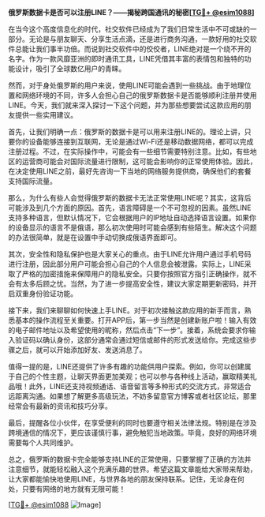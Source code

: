 **俄罗斯数据卡是否可以注册LINE？——揭秘跨国通讯的秘密[[TG💪+ @esim1088](https://t.me/s/esim1088)]**

在当今这个高度信息化的时代，社交软件已经成为了我们日常生活中不可或缺的一部分。无论是与朋友聊天、分享生活点滴，还是进行商务沟通，一款好用的社交软件总能让我们事半功倍。而说到社交软件中的佼佼者，LINE绝对是一个绕不开的名字。作为一款风靡亚洲的即时通讯工具，LINE凭借其丰富的表情包和独特的功能设计，吸引了全球数亿用户的青睐。

然而，对于身处俄罗斯的用户来说，使用LINE可能会遇到一些挑战。由于地理位置和网络环境的不同，许多人会担心自己的俄罗斯数据卡是否能够顺利注册并使用LINE。今天，我们就来深入探讨一下这个问题，并为那些想要尝试这款应用的朋友提供一些实用建议。

首先，让我们明确一点：俄罗斯的数据卡是可以用来注册LINE的。理论上讲，只要你的设备能够连接到互联网，无论是通过Wi-Fi还是移动数据网络，都可以完成注册过程。不过，在实际操作中，可能会有一些细节需要特别注意。比如，有些地区的运营商可能会对国际流量进行限制，这可能会影响你的正常使用体验。因此，在决定使用LINE之前，最好先咨询一下当地的网络服务提供商，确保他们的套餐支持国际流量。

那么，为什么有些人会觉得俄罗斯的数据卡无法正常使用LINE呢？其实，这背后可能涉及到几个方面的原因。首先，语言障碍是一个不可忽视的因素。虽然LINE支持多种语言，但默认情况下，它会根据用户的IP地址自动选择语言设置。如果你的设备显示的语言不是俄语，那么初次使用时可能会感到有些陌生。解决这个问题的办法很简单，就是在设置中手动切换成俄语界面即可。

其次，安全性和隐私保护也是大家关心的重点。由于LINE允许用户通过手机号码进行注册，因此部分用户可能会担心自己的个人信息会被泄露。实际上，LINE采取了严格的加密措施来保障用户的隐私安全。只要你按照官方指引正确操作，就不会有太多后顾之忧。当然，为了进一步提高安全性，建议大家定期更新密码，并开启双重身份验证功能。

接下来，我们来聊聊如何快速上手LINE。对于初次接触这款应用的新手而言，熟悉基本的操作流程至关重要。打开APP后，第一步当然是创建新账户啦！输入有效的电子邮件地址以及希望使用的昵称，然后点击“下一步”。接着，系统会要求你输入验证码以确认身份，这部分通常会通过短信或邮件的形式发送给你。完成这些步骤之后，就可以开始添加好友、发送消息了。

值得一提的是，LINE还提供了许多有趣的功能供用户探索。例如，你可以创建属于自己的个性主题，让聊天界面更加美观；也可以参与各种线上活动，赢取精美礼品哦！此外，LINE还支持视频通话、语音留言等多种形式的交流方式，非常适合远距离沟通。如果想了解更多高级玩法，不妨多留意官方博客或者社区论坛，那里经常会有最新的资讯和技巧分享。

最后，提醒各位小伙伴，在享受便利的同时也要遵守相关法律法规。特别是在涉及跨境通信的情况下，更应该谨慎行事，避免触犯当地政策。毕竟，良好的网络环境需要每个人共同维护。

总之，俄罗斯的数据卡完全能够支持LINE的正常使用，只要掌握了正确的方法并注意细节，就能轻松融入这个充满乐趣的世界。希望这篇文章能给大家带来帮助，让大家都能愉快地使用LINE，与世界各地的朋友保持联系。记住，无论身在何处，只要有网络的地方就有无限可能！

[[TG💪+ @esim1088](https://t.me/s/esim1088) ![Image](https://i.postimg.cc/4NQfJmqS/Snipaste-2025-05-13-00-14-12.png)]